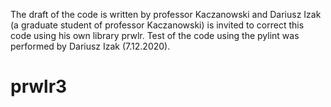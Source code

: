 The draft of the code is written by professor Kaczanowski and Dariusz Izak (a graduate student of professor Kaczanowski) is invited to correct this code using his own library prwlr. Test of the code using the pylint was performed by Dariusz Izak (7.12.2020).


# prwlr3
